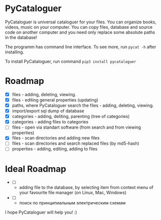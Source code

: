 # PyCataloguer

PyCataloguer is universal cataloguer for your files. You can organize books, videos, music on your computer. You can copy files, database and source code on another computer and you need only replace some absolute paths in the database!

The programm has command line interface. To see more, run `pycat -h` after installing.

To install PyCataloguer, run command `pip3 install pycataloguer`

# Roadmap

- [x] files - adding, deleting, viewing.
- [X] files - editing general properties (updating)
- [x] paths, where PyCataloguer search the files - adding, deleting, viewing.
- [x] import/export sql dump of database
- [x] categories - adding, deliting, parenting (tree of categories)
- [x] categories - adding files to categories
- [ ] files - open via standart software (from search and from viewing properties)
- [x] files - scan directories and adding new files
- [ ] files - scan directories and search replaced files (by md5-hash)
- [ ] properties - adding, editing, adding to files

# Ideal Roadmap

- [ ] - adding file to the database, by selecting item from context menu of your favourite file manager (on Linux, Mac, Windows)
- [ ] - поиск по принципиальным электрическим схемам

I hope PyCataloguer will help you! :)